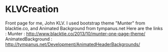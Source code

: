 # KLVCreation

Front page for me, John KLV.
I used bootstrap theme "Munter" from blacktie.co, and Animated Background from tympanus.net
Here are the links :
Munter : http://www.blacktie.co/2013/10/munter-one-page-theme/
AnimatedBackground : http://tympanus.net/Development/AnimatedHeaderBackgrounds/
